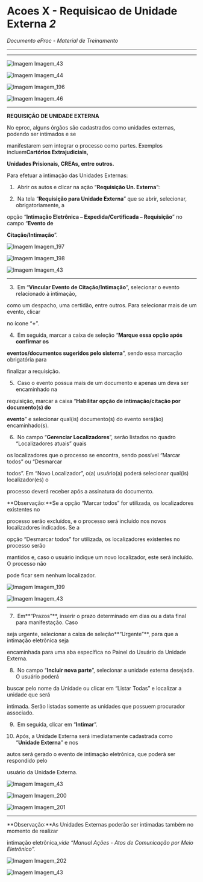# Acoes X - Requisicao de Unidade Externa _2_

*Documento eProc - Material de Treinamento*

---

---

![Imagem Imagem_43](../imgs/Imagem_43.png)

![Imagem Imagem_44](../imgs/Imagem_44.png)

![Imagem Imagem_196](../imgs/Imagem_196.png)

![Imagem Imagem_46](../imgs/Imagem_46.png)


---

**REQUISIÇÃO DE UNIDADE EXTERNA**

No eproc, alguns órgãos são cadastrados como unidades externas, podendo ser intimados e se

manifestarem sem integrar o processo como partes. Exemplos incluem**Cartórios Extrajudiciais,**

**Unidades Prisionais, CREAs, entre outros.**

Para efetuar a intimação das Unidades Externas:

1. ​ Abrir os autos e clicar na ação “**Requisição Un. Externa**”:

2. ​ Na tela “**Requisição para Unidade Externa**” que se abrir, selecionar, obrigatoriamente, a

opção “**Intimação Eletrônica – Expedida/Certificada – Requisição**” no campo “**Evento de**

**Citação/Intimação**”.

![Imagem Imagem_197](../imgs/Imagem_197.png)

![Imagem Imagem_198](../imgs/Imagem_198.png)

![Imagem Imagem_43](../imgs/Imagem_43.png)


---

3. ​ Em “**Vincular Evento de Citação/Intimação**”, selecionar o evento relacionado à intimação,

como um despacho, uma certidão, entre outros. Para selecionar mais de um evento, clicar

no ícone “**+**”.

4. ​ Em seguida, marcar a caixa de seleção “**Marque essa opção após confirmar os**

**eventos/documentos sugeridos pelo sistema**”, sendo essa marcação obrigatória para

finalizar a requisição.

5. ​ Caso o evento possua mais de um documento e apenas um deva ser encaminhado na

requisição, marcar a caixa “**Habilitar opção de intimação/citação por documento(s) do**

**evento**” e selecionar qual(is) documento(s) do evento será(ão) encaminhado(s).

6. ​ No campo “**Gerenciar Localizadores**”, serão listados no quadro “Localizadores atuais” quais

os localizadores que o processo se encontra, sendo possível “Marcar todos” ou “Desmarcar

todos”. Em “Novo Localizador”, o(a) usuário(a) poderá selecionar qual(is) localizador(es) o

processo deverá receber após a assinatura do documento.

**Observação:**Se a opção “Marcar todos” for utilizada, os localizadores existentes no

processo serão excluídos, e o processo será incluído nos novos localizadores indicados. Se a

opção “Desmarcar todos” for utilizada, os localizadores existentes no processo serão

mantidos e, caso o usuário indique um novo localizador, este será incluído. O processo não

pode ficar sem nenhum localizador.

![Imagem Imagem_199](../imgs/Imagem_199.png)

![Imagem Imagem_43](../imgs/Imagem_43.png)


---

7. ​ Em**“Prazos”**, inserir o prazo determinado em dias ou a data final para manifestação. Caso

seja urgente, selecionar a caixa de seleção**“Urgente”**, para que a intimação eletrônica seja

encaminhada para uma aba específica no Painel do Usuário da Unidade Externa.

8. ​ No campo “**Incluir nova parte**”, selecionar a unidade externa desejada. O usuário poderá

buscar pelo nome da Unidade ou clicar em “Listar Todas” e localizar a unidade que será

intimada. Serão listadas somente as unidades que possuem procurador associado.

9. ​ Em seguida, clicar em “**Intimar**”.

10. ​Após, a Unidade Externa será imediatamente cadastrada como “**Unidade Externa**” e nos

autos será gerado o evento de intimação eletrônica, que poderá ser respondido pelo

usuário da Unidade Externa.

![Imagem Imagem_43](../imgs/Imagem_43.png)

![Imagem Imagem_200](../imgs/Imagem_200.png)

![Imagem Imagem_201](../imgs/Imagem_201.png)


---

**Observação:**As Unidades Externas poderão ser intimadas também no momento de realizar

intimação eletrônica,*vide “Manual Ações - Atos de Comunicação por Meio Eletrônico”.*

![Imagem Imagem_202](../imgs/Imagem_202.png)

![Imagem Imagem_43](../imgs/Imagem_43.png)
